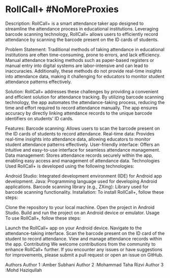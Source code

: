 
# RollCall+ #NoMoreProxies


Description:
RollCall+ is a smart attendance taker app designed to streamline the attendance process in educational institutions. Leveraging barcode scanning technology, RollCall+ allows users to efficiently record attendance by scanning the barcode present on the ID cards of students.

Problem Statement:
Traditional methods of taking attendance in educational institutions are often time-consuming, prone to errors, and lack efficiency. Manual attendance tracking methods such as paper-based registers or manual entry into digital systems are labor-intensive and can lead to inaccuracies. Additionally, these methods do not provide real-time insights into attendance data, making it challenging for educators to monitor student attendance patterns effectively.

Solution:
RollCall+ addresses these challenges by providing a convenient and efficient solution for attendance tracking. By utilizing barcode scanning technology, the app automates the attendance-taking process, reducing the time and effort required to record attendance manually. The app ensures accuracy by directly linking attendance records to the unique barcode identifiers on students' ID cards.

Features:
Barcode scanning: Allows users to scan the barcode present on the ID cards of students to record attendance.
Real-time data: Provides real-time insights into attendance data, allowing educators to monitor student attendance patterns effectively.
User-friendly interface: Offers an intuitive and easy-to-use interface for seamless attendance management.
Data management: Stores attendance records securely within the app, enabling easy access and management of attendance data.
Technologies Used
RollCall+ is developed using the following technologies:

Android Studio: Integrated development environment (IDE) for Android app development.
Java: Programming language used for developing Android applications.
Barcode scanning library (e.g., ZXing): Library used for barcode scanning functionality.
Installation:
To install RollCall+, follow these steps:

Clone the repository to your local machine.
Open the project in Android Studio.
Build and run the project on an Android device or emulator.
Usage
To use RollCall+, follow these steps:

Launch the RollCall+ app on your Android device.
Navigate to the attendance-taking interface.
Scan the barcode present on the ID card of the student to record attendance.
View and manage attendance records within the app.
Contributing
We welcome contributions from the community to enhance RollCall+ further. If you encounter any issues or have suggestions for improvements, please submit a pull request or open an issue on GitHub.


Authors
Author 1 :Amber Subhani
Author 2 :Mohammad Taha Rizvi
Author 3 :Mohd Haziqullah
